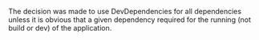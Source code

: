 The decision was made to use DevDependencies for all dependencies unless it is obvious that a given dependency required for the running (not build or dev) of the application.
